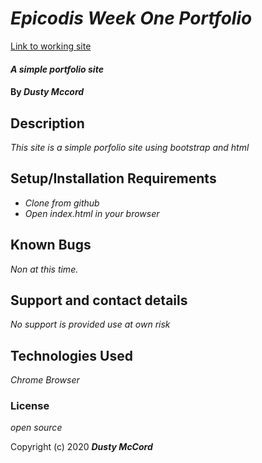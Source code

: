 # _Epicodis Week One Portfolio_
[Link to working site](https://dustatron.github.io/Epicodus-Portfolio/)

#### _A simple portfolio site_

#### By _**Dusty Mccord**_

## Description

_This site is a simple porfolio site using bootstrap and html_

## Setup/Installation Requirements

* _Clone from github_
* _Open index.html in your browser_



## Known Bugs

_Non at this time._

## Support and contact details

_No support is provided use at own risk_

## Technologies Used

_Chrome Browser_

### License

*open source*

Copyright (c) 2020 **_Dusty McCord_**
